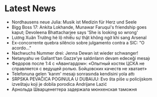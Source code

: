 # Latest News
-  Nordhausens neue Julia: Musik ist Medizin für Herz und Seele
-  Bigg Boss 17: Ankita Lokhande, Munawar Faruqui's friendship goes kaput; Devoleena Bhattacharjee says 'She is looking so wrong'
-  Lương Xuân Trường hé lộ nhiều sự thật không ngờ khi sang Arsenal
-  Ex-concorrente quebra silêncio sobre julgamento contra a SIC: "O acordo..."
-  Nachwuchs Nummer drei: Jenna Dewan ist wieder schwanger!
-  Netanyahu ve Gallant'tan Gazze'ye saldırıların devam edeceği mesajı
-  Федоров после 1:4 с «Авангардом»: «Опытный костяк ЦСКА не справляется с ведущей ролью. Бойцовских качеств не хватает»
-  Telefonuna gelen 'karım' mesajı sonrasında kendisini yola attı
-  SRPSKA PEVAČICA POGINULA U DUBAIJU: Evo šta piše u policijskom izveštaju koji je dobila porodica Andrijane Lazić
-  Арнольда Шварценеггера задержала мюнхенская таможня
